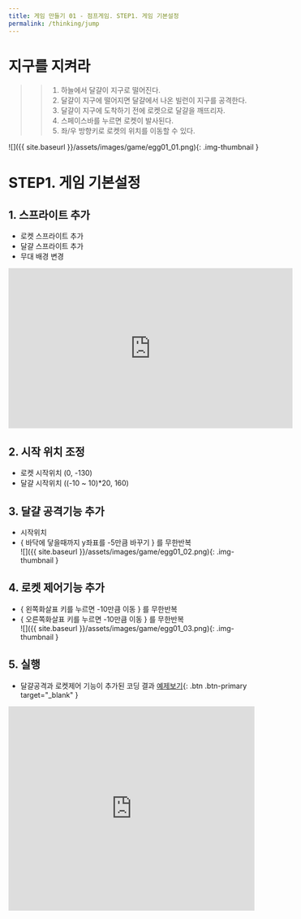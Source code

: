 ```yaml
---
title: 게임 만들기 01 - 점프게임. STEP1. 게임 기본설정
permalink: /thinking/jump
---
```



# 지구를 지켜라 
>> 1. 하늘에서 달걀이 지구로 떨어진다.
>> 2. 달걀이 지구에 떨어지면 달걀에서 나온 빌런이 지구를 공격한다.
>> 3. 달걀이 지구에 도착하기 전에 로켓으로 달걀을 깨뜨리자.
>> 4. 스페이스바를 누르면 로켓이 발사된다.
>> 5. 좌/우 방향키로 로켓의 위치를 이동할 수 있다.

![]({{ site.baseurl }}/assets/images/game/egg01_01.png){: .img-thumbnail }

# STEP1. 게임 기본설정

## 1. 스프라이트 추가
 + 로켓 스프라이트 추가    
 + 달걀 스프라이트 추가    
 + 무대 배경 변경    

<iframe width="560" height="315" src="https://www.youtube.com/embed/Kvc9PzdqEic" title="YouTube video player" frameborder="0" allow="accelerometer; autoplay; clipboard-write; encrypted-media; gyroscope; picture-in-picture" allowfullscreen></iframe>

## 2. 시작 위치 조정
 + 로켓 시작위치 (0, -130)    
 + 달걀 시작위치 ((-10 ~ 10)*20, 160)    

## 3. 달걀 공격기능 추가
+ 시작위치
+ { 바닥에 닿을때까지 y좌표를 -5만큼 바꾸기 } 를 무한반복    
![]({{ site.baseurl }}/assets/images/game/egg01_02.png){: .img-thumbnail }

## 4. 로켓 제어기능 추가
+ { 왼쪽화살표 키를 누르면 -10만큼 이동 } 를 무한반복    
+ { 오른쪽화살표 키를 누르면 -10만큼 이동 } 를 무한반복    
![]({{ site.baseurl }}/assets/images/game/egg01_03.png){: .img-thumbnail }

## 5. 실행
+ 달걀공격과 로켓제어 기능이 추가된 코딩 결과 [예제보기](https://scratch.mit.edu/projects/629430809/){: .btn .btn-primary target="_blank" }    
<div class="if-containerm">
<iframe src="https://scratch.mit.edu/projects/629430809/embed" allowtransparency="true" width="485" height="402" class="if-video" frameborder="0" scrolling="no" allowfullscreen></iframe>
</div>